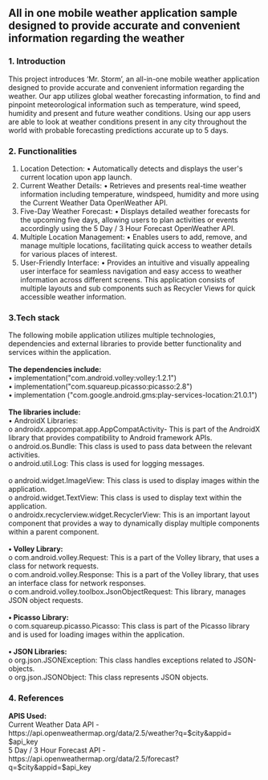 <h2><b>All in one mobile weather application sample designed to provide accurate and convenient information regarding the weather</b></h2>

<h3>1. Introduction</h3>

This project introduces ‘Mr. Storm’, an all-in-one mobile weather application designed to provide accurate and convenient information regarding the weather. Our app utilizes global weather forecasting information, to find and pinpoint meteorological information such as temperature, wind speed, humidity and present and future weather conditions. Using our app users are able to look at weather conditions present in any city throughout the world with probable forecasting predictions accurate up to 5 days.



<h3>2. Functionalities</h3>

1.	Location Detection:
•	Automatically detects and displays the user's current location upon app launch.
2.	Current Weather Details:
•	Retrieves and presents real-time weather information including temperature, windspeed, humidity and more using the Current Weather Data OpenWeather API.
3.	 Five-Day Weather Forecast:
•	Displays detailed weather forecasts for the upcoming five days, allowing users to plan activities or events accordingly using the 5 Day / 3 Hour Forecast OpenWeather API.
4.	 Multiple Location Management:
•	Enables users to add, remove, and manage multiple locations, facilitating quick access to weather details for various places of interest.
5.	 User-Friendly Interface:
•	Provides an intuitive and visually appealing user interface for seamless navigation and easy access to weather information across different screens. This application consists of multiple layouts and sub components such as Recycler Views for quick accessible weather information.



<h3>3.Tech stack</h3>

The following mobile application utilizes multiple technologies, dependencies and external libraries to provide better functionality and services within the application.<br><br> 
<b>The dependencies include:</b><br>
•	implementation("com.android.volley:volley:1.2.1")<br>
•	implementation("com.squareup.picasso:picasso:2.8")<br>
•	implementation ("com.google.android.gms:play-services-location:21.0.1")<br>
<br>
<b>The libraries include:</b><br>
•	AndroidX Libraries:<br>
o	androidx.appcompat.app.AppCompatActivity- This is part of the AndroidX library that provides compatibility to Android framework APIs.<br>
o	android.os.Bundle: This class is used to pass data between the relevant activities.<br>
o	android.util.Log: This class is used for logging messages.<br>	
o	android.widget.ImageView: This class is used to display images within the application.<br>
o	android.widget.TextView: This class is used to display text within the application.<br>
o	androidx.recyclerview.widget.RecyclerView: This is an important layout component that provides a way to dynamically display multiple components within a parent component.<br>
<br>
<b>•	Volley Library:</b><br>
o	com.android.volley.Request: This is a part of the Volley library, that uses a class for network requests.<br>
o	com.android.volley.Response: This is a part of the Volley library, that uses an interface class for network responses.<br>
o	com.android.volley.toolbox.JsonObjectRequest: This library, manages JSON object requests.<br>
<br>
<b>•	Picasso Library:</b><br>
o	com.squareup.picasso.Picasso: This class is part of the Picasso library and is used for loading images within the application.<br>
<br>
<b>•	JSON Libraries:</b><br>
o	org.json.JSONException: This class handles exceptions related to JSON-objects.<br>
o	org.json.JSONObject: This class represents JSON objects.<br>



<h3>4. References</h3>
<b>APIS Used:</b><br>
Current Weather Data API - https://api.openweathermap.org/data/2.5/weather?q=$city&appid= $api_key <br>
5 Day / 3 Hour Forecast API -https://api.openweathermap.org/data/2.5/forecast?q=$city&appid=$api_key
